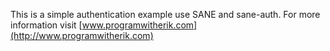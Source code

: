 This is a simple authentication example use SANE and sane-auth. 
For more information visit [www.programwitherik.com](http://www.programwitherik.com)

